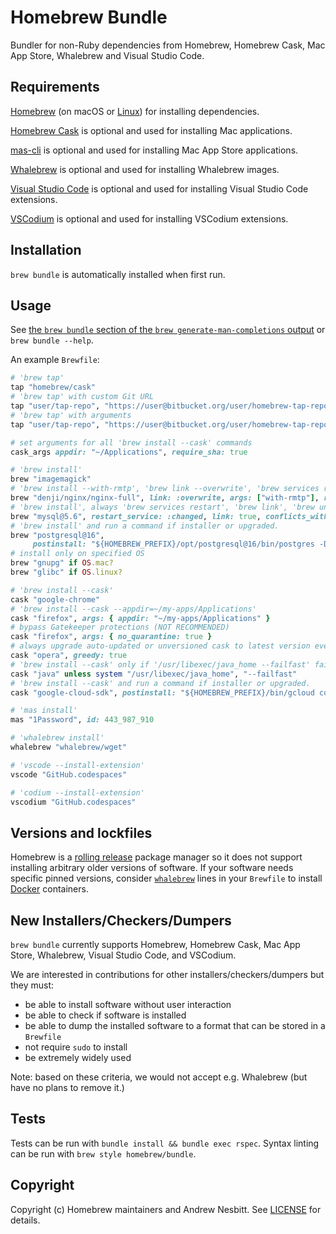 # Homebrew Bundle

Bundler for non-Ruby dependencies from Homebrew, Homebrew Cask, Mac App Store, Whalebrew and Visual Studio Code.

## Requirements

[Homebrew](https://github.com/Homebrew/brew) (on macOS or [Linux](https://docs.brew.sh/Homebrew-on-Linux)) for installing dependencies.

[Homebrew Cask](https://github.com/Homebrew/homebrew-cask) is optional and used for installing Mac applications.

[mas-cli](https://github.com/mas-cli/mas) is optional and used for installing Mac App Store applications.

[Whalebrew](https://github.com/whalebrew/whalebrew) is optional and used for installing Whalebrew images.

[Visual Studio Code](https://code.visualstudio.com/) is optional and used for installing Visual Studio Code extensions.

[VSCodium](https://vscodium.com/) is optional and used for installing VSCodium extensions.

## Installation

`brew bundle` is automatically installed when first run.

## Usage

See [the `brew bundle` section of the `brew generate-man-completions` output](https://docs.brew.sh/Manpage#bundle-subcommand) or `brew bundle --help`.

An example `Brewfile`:

```ruby
# 'brew tap'
tap "homebrew/cask"
# 'brew tap' with custom Git URL
tap "user/tap-repo", "https://user@bitbucket.org/user/homebrew-tap-repo.git"
# 'brew tap' with arguments
tap "user/tap-repo", "https://user@bitbucket.org/user/homebrew-tap-repo.git", force_auto_update: true

# set arguments for all 'brew install --cask' commands
cask_args appdir: "~/Applications", require_sha: true

# 'brew install'
brew "imagemagick"
# 'brew install --with-rmtp', 'brew link --overwrite', 'brew services restart' even if no install/upgrade
brew "denji/nginx/nginx-full", link: :overwrite, args: ["with-rmtp"], restart_service: :always
# 'brew install', always 'brew services restart', 'brew link', 'brew unlink mysql' (if it is installed)
brew "mysql@5.6", restart_service: :changed, link: true, conflicts_with: ["mysql"]
# 'brew install' and run a command if installer or upgraded.
brew "postgresql@16",
     postinstall: "${HOMEBREW_PREFIX}/opt/postgresql@16/bin/postgres -D ${HOMEBREW_PREFIX}/var/postgresql@16"
# install only on specified OS
brew "gnupg" if OS.mac?
brew "glibc" if OS.linux?

# 'brew install --cask'
cask "google-chrome"
# 'brew install --cask --appdir=~/my-apps/Applications'
cask "firefox", args: { appdir: "~/my-apps/Applications" }
# bypass Gatekeeper protections (NOT RECOMMENDED)
cask "firefox", args: { no_quarantine: true }
# always upgrade auto-updated or unversioned cask to latest version even if already installed
cask "opera", greedy: true
# 'brew install --cask' only if '/usr/libexec/java_home --failfast' fails
cask "java" unless system "/usr/libexec/java_home", "--failfast"
# 'brew install --cask' and run a command if installer or upgraded.
cask "google-cloud-sdk", postinstall: "${HOMEBREW_PREFIX}/bin/gcloud components update"

# 'mas install'
mas "1Password", id: 443_987_910

# 'whalebrew install'
whalebrew "whalebrew/wget"

# 'vscode --install-extension'
vscode "GitHub.codespaces"

# 'codium --install-extension'
vscodium "GitHub.codespaces"
```

## Versions and lockfiles

Homebrew is a [rolling release](https://en.wikipedia.org/wiki/Rolling_release) package manager so it does not support installing arbitrary older versions of software.
If your software needs specific pinned versions, consider [`whalebrew`](https://github.com/whalebrew/whalebrew) lines in your `Brewfile` to install [Docker](https://www.docker.com) containers.

## New Installers/Checkers/Dumpers

`brew bundle` currently supports Homebrew, Homebrew Cask, Mac App Store, Whalebrew, Visual Studio Code, and VSCodium.

We are interested in contributions for other installers/checkers/dumpers but they must:

- be able to install software without user interaction
- be able to check if software is installed
- be able to dump the installed software to a format that can be stored in a `Brewfile`
- not require `sudo` to install
- be extremely widely used

Note: based on these criteria, we would not accept e.g. Whalebrew (but have no plans to remove it.)

## Tests

Tests can be run with `bundle install && bundle exec rspec`.
Syntax linting can be run with `brew style homebrew/bundle`.

## Copyright

Copyright (c) Homebrew maintainers and Andrew Nesbitt. See [LICENSE](https://github.com/Homebrew/homebrew-bundle/blob/HEAD/LICENSE) for details.
